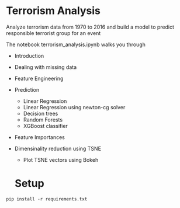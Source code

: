 # Terrorism Analysis
Analyze terrorism data from 1970 to 2016 and build a model to predict responsible terrorist group for an event

The notebook terrorism_analysis.ipynb walks you through
* Introduction
* Dealing with missing data
* Feature Engineering
* Prediction
  * Linear Regression
  * Linear Regression using newton-cg solver
  * Decision trees
  * Random Forests
  * XGBoost classifier
* Feature Importances
* Dimensinality reduction using TSNE
  * Plot TSNE vectors using Bokeh
  
  # Setup
 ```shell
 pip install -r requirements.txt
 ```
 
